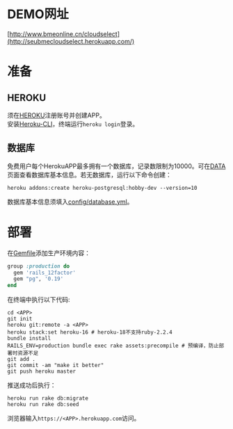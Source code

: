 # DEMO网址
[http://www.bmeonline.cn/cloudselect](http://seubmecloudselect.herokuapp.com/)
# 准备
## HEROKU
须在[HEROKU](https://www.heroku.com/)注册账号并创建APP。<br>
安装[Heroku-CLI](https://devcenter.heroku.com/articles/heroku-cli)，终端运行`heroku login`登录。
## 数据库
免费用户每个HerokuAPP最多拥有一个数据库，记录数限制为10000。可在[DATA](https://data.heroku.com/)页面查看数据库基本信息。若无数据库，运行以下命令创建：
```shell
heroku addons:create heroku-postgresql:hobby-dev --version=10
```
数据库基本信息须填入[config/database.yml](http://share.bmeonline.cn/admin-and-development/CloudSelect/blob/production/config/database.yml)。
# 部署
在[Gemfile](http://share.bmeonline.cn/admin-and-development/CloudSelect/blob/production/Gemfile)添加生产环境内容：
```ruby
group :production do
  gem 'rails_12factor'
  gem "pg", '0.19'
end
```
在终端中执行以下代码:
```shell
cd <APP>
git init
heroku git:remote -a <APP>
heroku stack:set heroku-16 # heroku-18不支持ruby-2.2.4
bundle install
RAILS_ENV=production bundle exec rake assets:precompile # 预编译，防止部署时资源不足
git add .
git commit -am "make it better"
git push heroku master
```
推送成功后执行：
```shell
heroku run rake db:migrate
heroku run rake db:seed
```
浏览器输入`https://<APP>.herokuapp.com`访问。